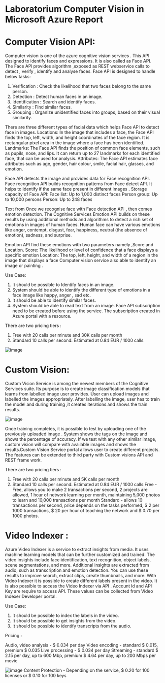 # Laboratorium Computer Vision in Microsoft Azure Report

# Computer Vision API:

Computer vision is one of the azure cognitive vision services . This API designed to identify faces and expressions. It is also called as Face API. 
The Face API provides algorithm ,exposed as REST webservice calls to detect , verify , identify and analyse faces. Face API is designed to handle  below tasks:

1.	Verification : Check the likelihood that two faces belong to the same person.
2.	Detection : Detect human faces in an image.
3.	Identification : Search and identify faces.
4.	Similarity : Find similar faces.
5.	Grouping : Organize unidentified faces into groups, based on their visual similarity.

There are three different types of facial data which helps Face API to detect face in images.
Locations: In the image that includes a face, the Face API finds the top, left, width, and height coordinates of the face region. 
It is rectangular pixel area in the image where a face has been identified.
Landmarks: The Face API finds the position of common face elements, such as pupils, nose, and lips. It can return up to 27 landmarks for each identified face, 
that can be used for analysis.
Attributes: The Face API estimates face attributes such as age, gender, hair colour, smile, facial hair, glasses, and emotion.

Face API detects the image and provides data for Face recognition API. Face recognition API  builds recognition patterns from Face detect API. It helps to identify if the same face present in different images .
Storage capacity of Face API:
                            Face list: Up to 1,000 distinct faces
                            Person group: Up to 10,000 persons
                            Person: Up to 248 faces 


Text from Once we recognise face with Face detection API , then comes emotion detection. The Cognitive Services Emotion API builds on these results by using additional methods and algorithms to detect a rich set of emotions in images of human faces. Human face can have various emotions like anger, contempt, disgust, fear, happiness, neutral (the absence of emotion), sadness, and surprise.

Emotion API find these emotions with two parameters namely ,Score and Location.
Score: The likelihood or level of confidence that a face displays a specific emotion
Location: The top, left, height, and width of a region in the image that displays a face
Computer vision service  also able to identify an image or painting .

Use Case:

1.	It should be possible to Identify faces in an image.
2.	System should be able to identify the different type of emotions in a face image like happy, anger , sad etc.
3.	It should be able to identify similar faces.
4.	System should be able to read text from an image.
Face API subscription need to be created before using the service. The subscription created in Azure portal with a resource.

There are two pricing tiers :
1.	Free with 20 calls per minute and 30K calls per month
2.	Standard 10 calls per second. Estimated at 0.84 EUR / 1000 calls

![image](https://user-images.githubusercontent.com/63377540/102924737-70019d00-4492-11eb-870c-9949737960e2.png)


# Custom Vision:

Custom Vision Service is among the newest members of the Cognitive Services suite. Its purpose is to create image classification
models that learns from labelled image user provides. User can upload images and labelled the images appropriately. After labelling
the image, user has to train the model and during training ,it creates iterations and shows the train results.

![image](https://user-images.githubusercontent.com/63377540/102924786-83146d00-4492-11eb-9f33-052b698a4de1.png)

Once training completes, it is possible to test by uploading one of the previously uploaded image . 
System shows the tags on the image and shows the percentage of accuracy. If we test with any other similar image,
custom vision will compare with available images and shows the results.Custom Vision Service portal allows user to create different projects.
The features can be extended to third party with Custom visions API and REST frame work.

There are two pricing tiers :

1.	Free with 20 calls per minute and 5K calls per month
2.	Standard 10 calls per second. Estimated at 0.84 EUR / 1000 calls
Free - Free, allows you to make 2 transactions per second, 2 projects are allowed, 1 hour of network learning per month,
maintaining 5,000 photos to learn and 10,000 transactions per month
Standard - allows 10 transactions per second, price depends on the tasks performed, $ 2 per 1000 transactions,
$ 20 per hour of teaching the network and $ 0.70 per 1000 photos.

# Video Indexer :

Azure Video Indexer is a service to extract insights from media. It uses machine learning models that can be further customized and trained.
The video insights include face identification, text recognition, object labels, scene segmentations, and more. Additional insights are extracted
from audio, such as transcription and emotion detection. You can use these results to improve search, extract clips, create thumbnails, and more.
With Video Indexer it is possible to create different labels  present in the video. It is also possible to access the Video Indexer via API .
Account Id and API Key are require to access API. These values can be collected from Video Indexer Developer portal.

Use Case:

1.	It should be possible to index the labels in the video.
2.	It should be possible to get insights from the video.
3.	It should be possible to identify transcripts from the audio.

Pricing :

Audio, video analysis - $ 0.034 per day
Video encoding - standard $ 0.015, premium $ 0.035
Live processing - $ 0.034 per day
Streaming - standard $ 2.15 per day, up to 600 Mbp, premium $ 4.64 per day, up to 200 Mbps per movie

![image](https://user-images.githubusercontent.com/63377540/102924890-b0611b00-4492-11eb-9aa1-569259d4b780.png)
Content Protection - Depending on the service, $ 0.20 for 100 licenses or $ 0.10 for 100 keys






